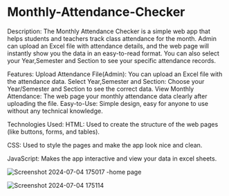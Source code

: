 # Monthly-Attendance-Checker

Description:
The Monthly Attendance Checker is a simple web app that helps students and teachers track class attendance for the month. Admin can upload an Excel file with attendance details, and the web page will instantly show you the data in an easy-to-read format. You can also select your Year,Semester and Section to see your specific attendance records.

Features:
Upload Attendance File(Admin): You can upload an Excel file with the attendance data.
Select Year,Semester and Section: Choose your Year/Semester and Section to see the correct data.
View Monthly Attendance: The web page your monthly attendance data clearly after uploading the file.
Easy-to-Use: Simple design, easy for anyone to use without any technical knowledge.


Technologies Used:
HTML: Used to create the structure of the web pages (like buttons, forms, and tables).

CSS: Used to style the pages and make the app look nice and clean.

JavaScript: Makes the app interactive and view your data in excel sheets.


![Screenshot 2024-07-04 175017](https://github.com/user-attachments/assets/2151bb11-748e-43e3-a6a8-9d9b693b6fa9) -home page

![Screenshot 2024-07-04 175114](https://github.com/user-attachments/assets/918d5557-e58f-4e40-ab7f-97aa954666ba)
